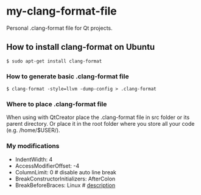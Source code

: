 # my-clang-format-file
Personal .clang-format file for Qt projects.

## How to install clang-format on Ubuntu
```
$ sudo apt-get install clang-format
```
### How to generate basic .clang-format file
```
$ clang-format -style=llvm -dump-config > .clang-format
```
### Where to place .clang-format file
When using with QtCreator place the .clang-format file in src folder or its parent directory. Or place it in the root folder where you store all your code (e.g. /home/$USER/).

### My modifications

- IndentWidth: 4
- AccessModifierOffset: -4
- ColumnLimit: 0   # disable auto line break
- BreakConstructorInitializers: AfterColon
- BreakBeforeBraces: Linux   # [description](https://stackoverflow.com/questions/29477654/how-to-make-clang-format-add-new-line-before-opening-brace-of-a-function)

